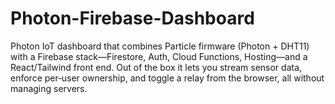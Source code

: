# Photon-Firebase-Dashboard
Photon IoT dashboard that combines Particle firmware (Photon + DHT11) with a Firebase stack—Firestore, Auth, Cloud Functions, Hosting—and a React/Tailwind front end. Out of the box it lets you stream sensor data, enforce per‑user ownership, and toggle a relay from the browser, all without managing servers.
